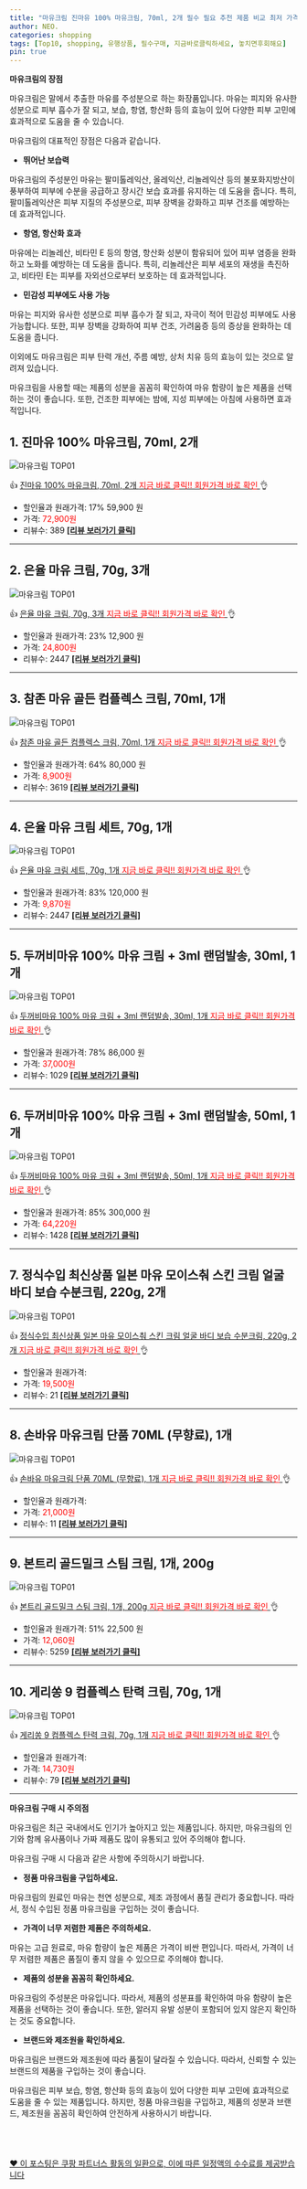 ```yaml
---
title: "마유크림 진마유 100% 마유크림, 70ml, 2개 필수 필요 추천 제품 비교 최저 가격 비교 장점 구매 후기 구매평"
author: NEO.
categories: shopping
tags: [Top10, shopping, 유행상품, 필수구매, 지금바로클릭하세요, 놓치면후회해요]
pin: true
---
```

**마유크림의 장점**

마유크림은 말에서 추출한 마유를 주성분으로 하는 화장품입니다. 마유는 피지와 유사한 성분으로 피부 흡수가 잘 되고, 보습, 항염, 항산화 등의 효능이 있어 다양한 피부 고민에 효과적으로 도움을 줄 수 있습니다.

마유크림의 대표적인 장점은 다음과 같습니다.

* **뛰어난 보습력**

마유크림의 주성분인 마유는 팔미톨레익산, 올레익산, 리놀레익산 등의 불포화지방산이 풍부하여 피부에 수분을 공급하고 장시간 보습 효과를 유지하는 데 도움을 줍니다. 특히, 팔미톨레익산은 피부 지질의 주성분으로, 피부 장벽을 강화하고 피부 건조를 예방하는 데 효과적입니다.

* **항염, 항산화 효과**

마유에는 리놀레산, 비타민 E 등의 항염, 항산화 성분이 함유되어 있어 피부 염증을 완화하고 노화를 예방하는 데 도움을 줍니다. 특히, 리놀레산은 피부 세포의 재생을 촉진하고, 비타민 E는 피부를 자외선으로부터 보호하는 데 효과적입니다.

* **민감성 피부에도 사용 가능**

마유는 피지와 유사한 성분으로 피부 흡수가 잘 되고, 자극이 적어 민감성 피부에도 사용 가능합니다. 또한, 피부 장벽을 강화하여 피부 건조, 가려움증 등의 증상을 완화하는 데 도움을 줍니다.

이외에도 마유크림은 피부 탄력 개선, 주름 예방, 상처 치유 등의 효능이 있는 것으로 알려져 있습니다.

마유크림을 사용할 때는 제품의 성분을 꼼꼼히 확인하여 마유 함량이 높은 제품을 선택하는 것이 좋습니다. 또한, 건조한 피부에는 밤에, 지성 피부에는 아침에 사용하면 효과적입니다.

   

## 1. 진마유 100% 마유크림, 70ml, 2개

![마유크림 TOP01](https://thumbnail9.coupangcdn.com/thumbnails/remote/490x490ex/image/rs_quotation_api/wxg77hwt/a7047e773edd4247842119a6b37e1b83.jpg)


👍 [진마유 100% 마유크림, 70ml, 2개 <font color=red> 지금 바로 클릭!! 회원가격 바로 확인 </font> ](https://link.coupang.com/re/AFFSDP?lptag=AF3617701&subid=GithubCoopas&pageKey=5392791749&traceid=V0-153&itemId=8648089416&vendorItemId=75935299617) 👌 


- 할인율과 원래가격: 17%  59,900   원
- 가격: <span style='color:red'>72,900원</span>
- 리뷰수: 389  [**[리뷰 보러가기 클릭]**](https://link.coupang.com/re/AFFSDP?lptag=AF3617701&subid=GithubCoopas&pageKey=5392791749&traceid=V0-153&itemId=8648089416&vendorItemId=75935299617)

---


   

## 2. 은율 마유 크림, 70g, 3개

![마유크림 TOP01](https://thumbnail8.coupangcdn.com/thumbnails/remote/490x490ex/image/retail/images/5658073043691964-05063f65-1a9f-49dd-a1c7-8bff7ed04d35.jpg)


👍 [은율 마유 크림, 70g, 3개 <font color=red> 지금 바로 클릭!! 회원가격 바로 확인 </font> ](https://link.coupang.com/re/AFFSDP?lptag=AF3617701&subid=GithubCoopas&pageKey=2500167&traceid=V0-153&itemId=11514080&vendorItemId=3017395378) 👌 


- 할인율과 원래가격: 23%  12,900   원
- 가격: <span style='color:red'>24,800원</span>
- 리뷰수: 2447  [**[리뷰 보러가기 클릭]**](https://link.coupang.com/re/AFFSDP?lptag=AF3617701&subid=GithubCoopas&pageKey=2500167&traceid=V0-153&itemId=11514080&vendorItemId=3017395378)

---


   

## 3. 참존 마유 골든 컴플렉스 크림, 70ml, 1개

![마유크림 TOP01](https://thumbnail10.coupangcdn.com/thumbnails/remote/490x490ex/image/retail/images/2020/06/02/14/4/2276fcc7-8c0d-4230-b3d2-4d016daa90ae.jpg)


👍 [참존 마유 골든 컴플렉스 크림, 70ml, 1개 <font color=red> 지금 바로 클릭!! 회원가격 바로 확인 </font> ](https://link.coupang.com/re/AFFSDP?lptag=AF3617701&subid=GithubCoopas&pageKey=7385218957&traceid=V0-153&itemId=17909246888&vendorItemId=70807445511) 👌 


- 할인율과 원래가격: 64%  80,000   원
- 가격: <span style='color:red'>8,900원</span>
- 리뷰수: 3619  [**[리뷰 보러가기 클릭]**](https://link.coupang.com/re/AFFSDP?lptag=AF3617701&subid=GithubCoopas&pageKey=7385218957&traceid=V0-153&itemId=17909246888&vendorItemId=70807445511)

---


   

## 4. 은율 마유 크림 세트, 70g, 1개

![마유크림 TOP01](https://thumbnail6.coupangcdn.com/thumbnails/remote/490x490ex/image/product/image/vendoritem/2019/06/19/3000271627/f378a2c0-3c3d-43db-a0d4-0b8041e5e3cf.jpg)


👍 [은율 마유 크림 세트, 70g, 1개 <font color=red> 지금 바로 클릭!! 회원가격 바로 확인 </font> ](https://link.coupang.com/re/AFFSDP?lptag=AF3617701&subid=GithubCoopas&pageKey=2500167&traceid=V0-153&itemId=365064&vendorItemId=77640298511) 👌 


- 할인율과 원래가격: 83%  120,000   원
- 가격: <span style='color:red'>9,870원</span>
- 리뷰수: 2447  [**[리뷰 보러가기 클릭]**](https://link.coupang.com/re/AFFSDP?lptag=AF3617701&subid=GithubCoopas&pageKey=2500167&traceid=V0-153&itemId=365064&vendorItemId=77640298511)

---


   

## 5. 두꺼비마유 100% 마유 크림 + 3ml 랜덤발송, 30ml, 1개

![마유크림 TOP01](https://thumbnail7.coupangcdn.com/thumbnails/remote/490x490ex/image/retail/images/8414533503447946-5b6315e9-9c97-4bc4-971e-605f4548771d.jpg)


👍 [두꺼비마유 100% 마유 크림 + 3ml 랜덤발송, 30ml, 1개 <font color=red> 지금 바로 클릭!! 회원가격 바로 확인 </font> ](https://link.coupang.com/re/AFFSDP?lptag=AF3617701&subid=GithubCoopas&pageKey=5926462847&traceid=V0-153&itemId=10518413658&vendorItemId=77800017727) 👌 


- 할인율과 원래가격: 78%  86,000   원
- 가격: <span style='color:red'>37,000원</span>
- 리뷰수: 1029  [**[리뷰 보러가기 클릭]**](https://link.coupang.com/re/AFFSDP?lptag=AF3617701&subid=GithubCoopas&pageKey=5926462847&traceid=V0-153&itemId=10518413658&vendorItemId=77800017727)

---


   

## 6. 두꺼비마유 100% 마유 크림 + 3ml 랜덤발송, 50ml, 1개

![마유크림 TOP01](https://thumbnail9.coupangcdn.com/thumbnails/remote/490x490ex/image/retail/images/2931265768301818-74ea8279-203b-4f58-ac5a-a57c1530139d.jpg)


👍 [두꺼비마유 100% 마유 크림 + 3ml 랜덤발송, 50ml, 1개 <font color=red> 지금 바로 클릭!! 회원가격 바로 확인 </font> ](https://link.coupang.com/re/AFFSDP?lptag=AF3617701&subid=GithubCoopas&pageKey=5926462847&traceid=V0-153&itemId=10518413652&vendorItemId=77800017674) 👌 


- 할인율과 원래가격: 85%  300,000   원
- 가격: <span style='color:red'>64,220원</span>
- 리뷰수: 1428  [**[리뷰 보러가기 클릭]**](https://link.coupang.com/re/AFFSDP?lptag=AF3617701&subid=GithubCoopas&pageKey=5926462847&traceid=V0-153&itemId=10518413652&vendorItemId=77800017674)

---


   

## 7. 정식수입 최신상품 일본 마유 모이스춰 스킨 크림 얼굴 바디 보습 수분크림, 220g, 2개

![마유크림 TOP01](https://thumbnail8.coupangcdn.com/thumbnails/remote/490x490ex/image/vendor_inventory/73c9/c41d7612b7c03b444970c7e2d7cd514fd7f6dfbcf9ce858ded1e7c1e3722.jpg)


👍 [정식수입 최신상품 일본 마유 모이스춰 스킨 크림 얼굴 바디 보습 수분크림, 220g, 2개 <font color=red> 지금 바로 클릭!! 회원가격 바로 확인 </font> ](https://link.coupang.com/re/AFFSDP?lptag=AF3617701&subid=GithubCoopas&pageKey=335777318&traceid=V0-153&itemId=1071412161&vendorItemId=85811084611) 👌 


- 할인율과 원래가격: 
- 가격: <span style='color:red'>19,500원</span>
- 리뷰수: 21  [**[리뷰 보러가기 클릭]**](https://link.coupang.com/re/AFFSDP?lptag=AF3617701&subid=GithubCoopas&pageKey=335777318&traceid=V0-153&itemId=1071412161&vendorItemId=85811084611)

---


   

## 8. 손바유 마유크림 단품 70ML (무향료), 1개

![마유크림 TOP01](https://thumbnail6.coupangcdn.com/thumbnails/remote/490x490ex/image/vendor_inventory/f1eb/ef04a0d5b3c5d31afc932ddeada2f62e9622a4c648b4e5c9508dbe4f049b.jpg)


👍 [손바유 마유크림 단품 70ML (무향료), 1개 <font color=red> 지금 바로 클릭!! 회원가격 바로 확인 </font> ](https://link.coupang.com/re/AFFSDP?lptag=AF3617701&subid=GithubCoopas&pageKey=59109647&traceid=V0-153&itemId=20867254289&vendorItemId=87934594494) 👌 


- 할인율과 원래가격: 
- 가격: <span style='color:red'>21,000원</span>
- 리뷰수: 11  [**[리뷰 보러가기 클릭]**](https://link.coupang.com/re/AFFSDP?lptag=AF3617701&subid=GithubCoopas&pageKey=59109647&traceid=V0-153&itemId=20867254289&vendorItemId=87934594494)

---


   

## 9. 본트리 골드밀크 스팀 크림, 1개, 200g

![마유크림 TOP01](https://thumbnail10.coupangcdn.com/thumbnails/remote/490x490ex/image/retail/images/4788330822844213-b469c8fd-9d9b-4115-a791-232fa5439958.jpg)


👍 [본트리 골드밀크 스팀 크림, 1개, 200g <font color=red> 지금 바로 클릭!! 회원가격 바로 확인 </font> ](https://link.coupang.com/re/AFFSDP?lptag=AF3617701&subid=GithubCoopas&pageKey=7398916503&traceid=V0-153&itemId=3961693365&vendorItemId=3000382052) 👌 


- 할인율과 원래가격: 51%  22,500   원
- 가격: <span style='color:red'>12,060원</span>
- 리뷰수: 5259  [**[리뷰 보러가기 클릭]**](https://link.coupang.com/re/AFFSDP?lptag=AF3617701&subid=GithubCoopas&pageKey=7398916503&traceid=V0-153&itemId=3961693365&vendorItemId=3000382052)

---


   

## 10. 게리쏭 9 컴플렉스 탄력 크림, 70g, 1개

![마유크림 TOP01](https://thumbnail8.coupangcdn.com/thumbnails/remote/490x490ex/image/vendor_inventory/6651/36d3fb4a0eb453fc6a2f26f411b3b56f766175d30496ee03a95989998ad7.jpg)


👍 [게리쏭 9 컴플렉스 탄력 크림, 70g, 1개 <font color=red> 지금 바로 클릭!! 회원가격 바로 확인 </font> ](https://link.coupang.com/re/AFFSDP?lptag=AF3617701&subid=GithubCoopas&pageKey=4876075228&traceid=V0-153&itemId=917175884&vendorItemId=5534053668) 👌 


- 할인율과 원래가격: 
- 가격: <span style='color:red'>14,730원</span>
- 리뷰수: 79  [**[리뷰 보러가기 클릭]**](https://link.coupang.com/re/AFFSDP?lptag=AF3617701&subid=GithubCoopas&pageKey=4876075228&traceid=V0-153&itemId=917175884&vendorItemId=5534053668)

---
**마유크림 구매 시 주의점**

마유크림은 최근 국내에서도 인기가 높아지고 있는 제품입니다. 하지만, 마유크림의 인기와 함께 유사품이나 가짜 제품도 많이 유통되고 있어 주의해야 합니다.

마유크림 구매 시 다음과 같은 사항에 주의하시기 바랍니다.

* **정품 마유크림을 구입하세요.**

마유크림의 원료인 마유는 천연 성분으로, 제조 과정에서 품질 관리가 중요합니다. 따라서, 정식 수입된 정품 마유크림을 구입하는 것이 좋습니다.

* **가격이 너무 저렴한 제품은 주의하세요.**

마유는 고급 원료로, 마유 함량이 높은 제품은 가격이 비싼 편입니다. 따라서, 가격이 너무 저렴한 제품은 품질이 좋지 않을 수 있으므로 주의해야 합니다.

* **제품의 성분을 꼼꼼히 확인하세요.**

마유크림의 주성분은 마유입니다. 따라서, 제품의 성분표를 확인하여 마유 함량이 높은 제품을 선택하는 것이 좋습니다. 또한, 알러지 유발 성분이 포함되어 있지 않은지 확인하는 것도 중요합니다.

* **브랜드와 제조원을 확인하세요.**

마유크림은 브랜드와 제조원에 따라 품질이 달라질 수 있습니다. 따라서, 신뢰할 수 있는 브랜드의 제품을 구입하는 것이 좋습니다.

마유크림은 피부 보습, 항염, 항산화 등의 효능이 있어 다양한 피부 고민에 효과적으로 도움을 줄 수 있는 제품입니다. 하지만, 정품 마유크림을 구입하고, 제품의 성분과 브랜드, 제조원을 꼼꼼히 확인하여 안전하게 사용하시기 바랍니다.<br><br><br><br><br> [ ❤  이 포스팅은 쿠팡 파트너스 활동의 일환으로, 이에 따른 일정액의 수수료를 제공받습니다](https://link.coupang.com/a/bcEFyh)